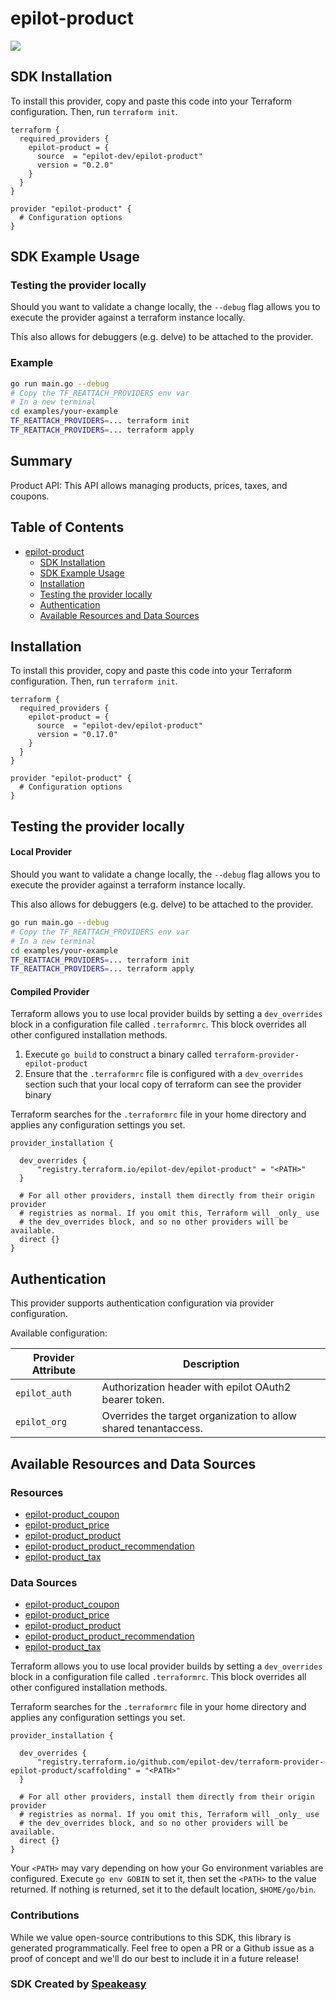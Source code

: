 # epilot-product

<div align="left">
    <a href="https://speakeasyapi.dev/"><img src="https://custom-icon-badges.demolab.com/badge/-Built%20By%20Speakeasy-212015?style=for-the-badge&logoColor=FBE331&logo=speakeasy&labelColor=545454" /></a>
</div>


<!-- Start SDK SDK Installation -->
## SDK Installation

To install this provider, copy and paste this code into your Terraform configuration. Then, run `terraform init`.

```hcl
terraform {
  required_providers {
    epilot-product = {
      source  = "epilot-dev/epilot-product"
      version = "0.2.0"
    }
  }
}

provider "epilot-product" {
  # Configuration options
}
```
<!-- End SDK SDK Installation -->

## SDK Example Usage

<!-- Start SDK SDK Example Usage -->
### Testing the provider locally

Should you want to validate a change locally, the `--debug` flag allows you to execute the provider against a terraform instance locally.

This also allows for debuggers (e.g. delve) to be attached to the provider.

### Example

```sh
go run main.go --debug
# Copy the TF_REATTACH_PROVIDERS env var
# In a new terminal
cd examples/your-example
TF_REATTACH_PROVIDERS=... terraform init
TF_REATTACH_PROVIDERS=... terraform apply
```
<!-- End SDK SDK Example Usage -->


<!-- Start SDK SDK Available Operations -->

<!-- End SDK SDK Available Operations -->



<!-- Start Summary [summary] -->
## Summary

Product API: This API allows managing products, prices, taxes, and coupons.
<!-- End Summary [summary] -->

<!-- Start Table of Contents [toc] -->
## Table of Contents
<!-- $toc-max-depth=2 -->
* [epilot-product](#epilot-product)
  * [SDK Installation](#sdk-installation)
  * [SDK Example Usage](#sdk-example-usage)
  * [Installation](#installation)
  * [Testing the provider locally](#testing-the-provider-locally)
  * [Authentication](#authentication)
  * [Available Resources and Data Sources](#available-resources-and-data-sources)

<!-- End Table of Contents [toc] -->

<!-- Start Installation [installation] -->
## Installation

To install this provider, copy and paste this code into your Terraform configuration. Then, run `terraform init`.

```hcl
terraform {
  required_providers {
    epilot-product = {
      source  = "epilot-dev/epilot-product"
      version = "0.17.0"
    }
  }
}

provider "epilot-product" {
  # Configuration options
}
```
<!-- End Installation [installation] -->



<!-- Start Testing the provider locally [usage] -->
## Testing the provider locally

#### Local Provider

Should you want to validate a change locally, the `--debug` flag allows you to execute the provider against a terraform instance locally.

This also allows for debuggers (e.g. delve) to be attached to the provider.

```sh
go run main.go --debug
# Copy the TF_REATTACH_PROVIDERS env var
# In a new terminal
cd examples/your-example
TF_REATTACH_PROVIDERS=... terraform init
TF_REATTACH_PROVIDERS=... terraform apply
```

#### Compiled Provider

Terraform allows you to use local provider builds by setting a `dev_overrides` block in a configuration file called `.terraformrc`. This block overrides all other configured installation methods.

1. Execute `go build` to construct a binary called `terraform-provider-epilot-product`
2. Ensure that the `.terraformrc` file is configured with a `dev_overrides` section such that your local copy of terraform can see the provider binary

Terraform searches for the `.terraformrc` file in your home directory and applies any configuration settings you set.

```
provider_installation {

  dev_overrides {
      "registry.terraform.io/epilot-dev/epilot-product" = "<PATH>"
  }

  # For all other providers, install them directly from their origin provider
  # registries as normal. If you omit this, Terraform will _only_ use
  # the dev_overrides block, and so no other providers will be available.
  direct {}
}
```
<!-- End Testing the provider locally [usage] -->



<!-- Start Authentication [security] -->
## Authentication

This provider supports authentication configuration via provider configuration.

Available configuration:

| Provider Attribute | Description |
|---|---|
| `epilot_auth` | Authorization header with epilot OAuth2 bearer token. |
| `epilot_org` | Overrides the target organization to allow shared tenantaccess. |
<!-- End Authentication [security] -->

<!-- Start Available Resources and Data Sources [operations] -->
## Available Resources and Data Sources

### Resources

* [epilot-product_coupon](docs/resources/coupon.md)
* [epilot-product_price](docs/resources/price.md)
* [epilot-product_product](docs/resources/product.md)
* [epilot-product_product_recommendation](docs/resources/product_recommendation.md)
* [epilot-product_tax](docs/resources/tax.md)
### Data Sources

* [epilot-product_coupon](docs/data-sources/coupon.md)
* [epilot-product_price](docs/data-sources/price.md)
* [epilot-product_product](docs/data-sources/product.md)
* [epilot-product_product_recommendation](docs/data-sources/product_recommendation.md)
* [epilot-product_tax](docs/data-sources/tax.md)
<!-- End Available Resources and Data Sources [operations] -->

<!-- Placeholder for Future Speakeasy SDK Sections -->

Terraform allows you to use local provider builds by setting a `dev_overrides` block in a configuration file called `.terraformrc`. This block overrides all other configured installation methods.

Terraform searches for the `.terraformrc` file in your home directory and applies any configuration settings you set.

```
provider_installation {

  dev_overrides {
      "registry.terraform.io/github.com/epilot-dev/terraform-provider-epilot-product/scaffolding" = "<PATH>"
  }

  # For all other providers, install them directly from their origin provider
  # registries as normal. If you omit this, Terraform will _only_ use
  # the dev_overrides block, and so no other providers will be available.
  direct {}
}
```

Your `<PATH>` may vary depending on how your Go environment variables are configured. Execute `go env GOBIN` to set it, then set the `<PATH>` to the value returned. If nothing is returned, set it to the default location, `$HOME/go/bin`.

### Contributions

While we value open-source contributions to this SDK, this library is generated programmatically.
Feel free to open a PR or a Github issue as a proof of concept and we'll do our best to include it in a future release!

### SDK Created by [Speakeasy](https://docs.speakeasyapi.dev/docs/using-speakeasy/client-sdks)
